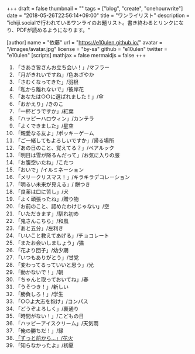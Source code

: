 +++
draft = false
thumbnail = ""
tags = ["blog", "create", "onehourwrite"]
date = "2018-05-26T22:56:14+09:00"
title = "ワンライリスト"
description = "ichiji.socialで行われているワンライのお題リスト。書き終わるとリンクになり、PDFが読めるようになります。"

[author]
name = "依藤"
url = "https://e10ulen.github.io/"
avatar = "/images/avatar.jpg"
license = "by-sa"
github = "e10ulen"
twitter = "e10ulen"
[scripts]
mathjax = false
mermaidjs = false
+++


1. 「さあさ皆さんお立ち会い！」/マフラー
1. 「月がきれいですね」/色あざやか
1. 「さむくなってきた」/羽根
1. 「私から離れないで」/彼岸花
1. 「あなたは○○に選ばれました！」/傘
1. 「おかえり」/きのこ
1. 「一杯どうですか」/紅葉
1. 「ハッピーハロウィン」/カンテラ
1. 「よくできました」/星空
1. 「親愛なる友よ」/ポッキーゲーム
1. 「ご一緒してもよろしいですか」/帰る場所
1. 「あの日のこと、覚えてる？」/ペアルック
1. 「明日は雪が降るんだって」/お気に入りの服
1. 「お腹空いたね」/こたつ
1. 「おいで」/イルミネーション
1. 「メリークリスマス！」/キラキラデコレーション
1. 「明るい未来が見える」/ 餅つき
1. 「良薬は口に苦し」/犬
1. 「よく頑張ったね」/贈り物
1. 「お前のこと、認めたわけじゃない」/空
1. 「いただきます」/馴れ初め
1. 「鬼さんこちら」/和風
1. 「あと五分」/左利き
1. 「いいこと教えてあげる」/チョコレート
1. 「またお会いしましょう」/猫
1. 「花より団子」/幼少期
1. 「いつもありがとう」/甘党
1. 「変わってるっていいと思う」/光
1. 「動かないで！」/朝
1. 「ちゃんと取っておいてね」/春
1. 「うそつき！」/新しい
1. 「勝負しろ！」/学生
1. 「○○よ大志を抱け」/コンパス
1. 「どうぞよろしく」/裏通り
1. 「時間がない！」/こどもの日
1. 「ハッピーアイスクリーム」/天気雨
1. 「俺の勝ちだ！」/緑
1. [「ずっと前から…」/花火](/file/38.pdf)
1. 「知らなかったよ」/初夏
